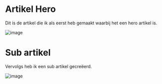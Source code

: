 # Artikel Hero

Dit is de artikel die ik als eerst heb gemaakt waarbij het een hero artikel is.

![image](https://github.com/user-attachments/assets/5154ff25-4a64-43f3-a753-935971d3db82)

# Sub artikel

Vervolgs heb ik een sub artikel gecreëerd.

![image](https://github.com/user-attachments/assets/81029729-edd9-4aba-91db-46ce6fae7f46)
